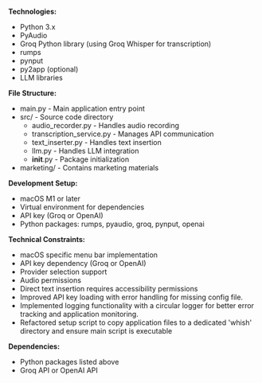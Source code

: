 
**Technologies:**

* Python 3.x
* PyAudio
* Groq Python library (using Groq Whisper for transcription)
* rumps
* pynput
* py2app (optional)
* LLM libraries

**File Structure:**

* main.py - Main application entry point
* src/ - Source code directory
  - audio_recorder.py - Handles audio recording
  - transcription_service.py - Manages API communication
  - text_inserter.py - Handles text insertion
  - llm.py - Handles LLM integration
  - __init__.py - Package initialization
* marketing/ - Contains marketing materials

**Development Setup:**

* macOS M1 or later
* Virtual environment for dependencies
* API key (Groq or OpenAI)
* Python packages: rumps, pyaudio, groq, pynput, openai

**Technical Constraints:**

* macOS specific menu bar implementation
* API key dependency (Groq or OpenAI)
* Provider selection support
* Audio permissions
* Direct text insertion requires accessibility permissions
* Improved API key loading with error handling for missing config file.
* Implemented logging functionality with a circular logger for better error tracking and application monitoring.
* Refactored setup script to copy application files to a dedicated 'whish' directory and ensure main script is executable

**Dependencies:**

* Python packages listed above
* Groq API or OpenAI API
